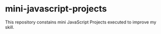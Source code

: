 # mini-javascript-projects
This repository constains mini JavaScript Projects executed to improve my skill.
